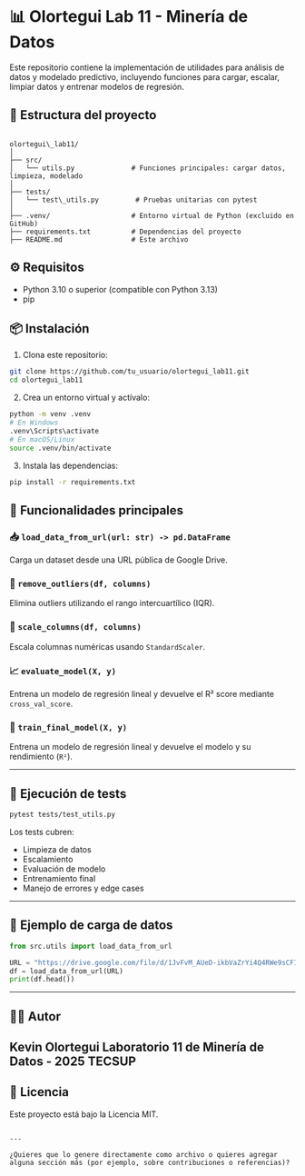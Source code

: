 # 📊 Olortegui Lab 11 - Minería de Datos

Este repositorio contiene la implementación de utilidades para análisis de datos y modelado predictivo, incluyendo funciones para cargar, escalar, limpiar datos y entrenar modelos de regresión.

## 📁 Estructura del proyecto

```

olortegui\_lab11/
│
├── src/
│   └── utils.py              # Funciones principales: cargar datos, limpieza, modelado
│
├── tests/
│   └── test\_utils.py         # Pruebas unitarias con pytest
│
├── .venv/                    # Entorno virtual de Python (excluido en GitHub)
├── requirements.txt          # Dependencias del proyecto
├── README.md                 # Este archivo

````

## ⚙️ Requisitos

- Python 3.10 o superior (compatible con Python 3.13)
- pip

## 📦 Instalación

1. Clona este repositorio:

```bash
git clone https://github.com/tu_usuario/olortegui_lab11.git
cd olortegui_lab11
````

2. Crea un entorno virtual y actívalo:

```bash
python -m venv .venv
# En Windows
.venv\Scripts\activate
# En macOS/Linux
source .venv/bin/activate
```

3. Instala las dependencias:

```bash
pip install -r requirements.txt
```

## 🧠 Funcionalidades principales

### 📥 `load_data_from_url(url: str) -> pd.DataFrame`

Carga un dataset desde una URL pública de Google Drive.

### 🧹 `remove_outliers(df, columns)`

Elimina outliers utilizando el rango intercuartílico (IQR).

### 📐 `scale_columns(df, columns)`

Escala columnas numéricas usando `StandardScaler`.

### 📈 `evaluate_model(X, y)`

Entrena un modelo de regresión lineal y devuelve el R² score mediante `cross_val_score`.

### 🤖 `train_final_model(X, y)`

Entrena un modelo de regresión lineal y devuelve el modelo y su rendimiento (`R²`).

---

## 🧪 Ejecución de tests

```bash
pytest tests/test_utils.py
```

Los tests cubren:

* Limpieza de datos
* Escalamiento
* Evaluación de modelo
* Entrenamiento final
* Manejo de errores y edge cases

---

## 🔗 Ejemplo de carga de datos

```python
from src.utils import load_data_from_url

URL = "https://drive.google.com/file/d/1JvFvM_AUeD-ikbVaZrYi4Q4RWe9sCFIv/view?usp=sharing"
df = load_data_from_url(URL)
print(df.head())
```

---

## 🧑‍💻 Autor

Kevin Olortegui
Laboratorio 11 de Minería de Datos - 2025
TECSUP
---

## 📝 Licencia

Este proyecto está bajo la Licencia MIT.

```

---

¿Quieres que lo genere directamente como archivo o quieres agregar alguna sección más (por ejemplo, sobre contribuciones o referencias)?
```
